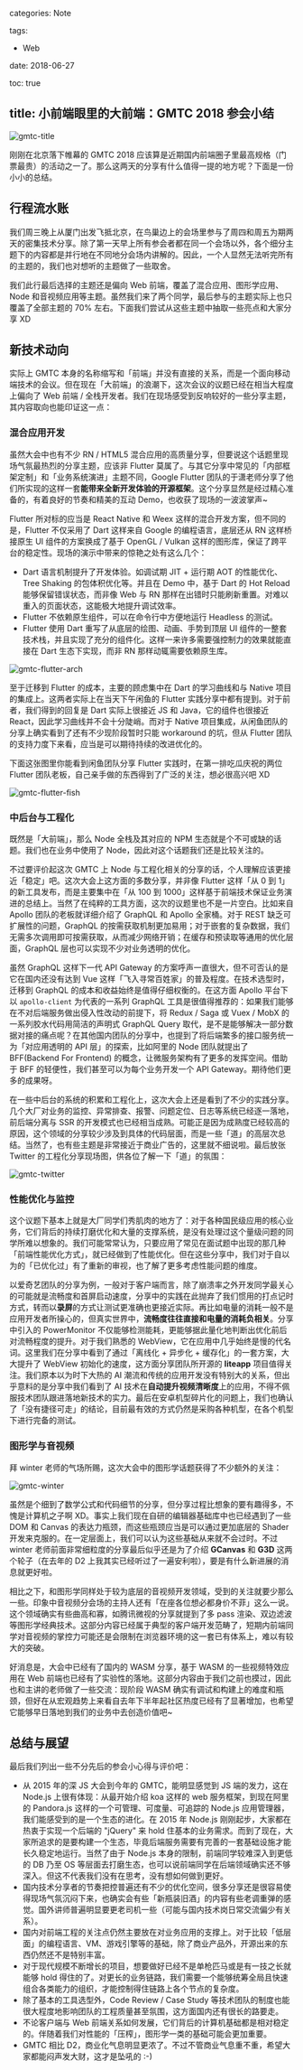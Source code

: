 categories: Note

tags:

- Web

date: 2018-06-27

toc: true

title: 小前端眼里的大前端：GMTC 2018 参会小结
---

![gmtc-title](http://7u2gqx.com1.z0.glb.clouddn.com/gmtc-0.png)

刚刚在北京落下帷幕的 GMTC 2018 应该算是近期国内前端圈子里最高规格（门票最贵）的活动之一了。那么这两天的分享有什么值得一提的地方呢？下面是一份小小的总结。

<!--more-->


## 行程流水账
我们周三晚上从厦门出发飞抵北京，在鸟巢边上的会场里参与了周四和周五为期两天的密集技术分享。除了第一天早上所有参会者都在同一个会场以外，各个细分主题下的内容都是并行地在不同地分会场内讲解的。因此，一个人显然无法听完所有的主题的，我们也对想听的主题做了一些取舍。

我们此行最后选择的主题还是偏向 Web 前端，覆盖了混合应用、图形学应用、Node 和音视频应用等主题。虽然我们来了两个同学，最后参与的主题实际上也只覆盖了全部主题的 70% 左右。下面我们尝试从这些主题中抽取一些亮点和大家分享 XD


## 新技术动向

实际上 GMTC 本身的名称缩写和「前端」并没有直接的关系，而是一个面向移动端技术的会议。但在现在「大前端」的浪潮下，这次会议的议题已经在相当大程度上偏向了 Web 前端 / 全栈开发者。我们在现场感受到反响较好的一些分享主题，其内容取向也能印证这一点：

### 混合应用开发
虽然大会中也有不少 RN / HTML5 混合应用的高质量分享，但要说这个话题里现场气氛最热烈的分享主题，应该非 Flutter 莫属了。与其它分享中常见的「内部框架定制」和「业务系统演进」主题不同，Google Flutter 团队的于潇老师分享了他们所实现的这样一套**能带来全新开发体验的开源框架**。这个分享显然是经过精心准备的，有着良好的节奏和精美的互动 Demo，也收获了现场的一波波掌声~

Flutter 所对标的应当是 React Native 和 Weex 这样的混合开发方案，但不同的是，Flutter 不仅采用了 Dart 这样来自 Google 的编程语言，底层还从 RN 这样桥接原生 UI 组件的方案换成了基于 OpenGL / Vulkan 这样的图形库，保证了跨平台的稳定性。现场的演示中带来的惊艳之处有这么几个：

* Dart 语言机制提升了开发体验。如调试期 JIT + 运行期 AOT 的性能优化、Tree Shaking 的包体积优化等。并且在 Demo 中，基于 Dart 的 Hot Reload 能够保留错误状态，而非像 Web 与 RN 那样在出错时只能刷新重置。对难以重入的页面状态，这能极大地提升调试效率。
* Flutter 不依赖原生组件，可以在命令行中方便地运行 Headless 的测试。
* Flutter 使用 Dart 重写了从底层的绘图、动画、手势到顶层 UI 组件的一整套技术栈，并且实现了充分的组件化。这样一来许多需要强控制力的效果就能直接在 Dart 生态下实现，而非 RN 那样动辄需要依赖原生库。

![gmtc-flutter-arch](http://7u2gqx.com1.z0.glb.clouddn.com/gmtc-1.png)

至于迁移到 Flutter 的成本，主要的顾虑集中在 Dart 的学习曲线和与 Native 项目的集成上。这两者实际上在当天下午闲鱼的 Flutter 实践分享中都有提到。对于前者，我们得到的回复是 Dart 实际上很接近 JS 和 Java，它的组件也很接近 React，因此学习曲线并不会十分陡峭。而对于 Native 项目集成，从闲鱼团队的分享上确实看到了还有不少现阶段暂时只能 workaround 的坑，但从 Flutter 团队的支持力度下来看，应当是可以期待持续的改进优化的。

下面这张图里你能看到闲鱼团队分享 Flutter 实践时，在第一排吃瓜庆祝的两位 Flutter 团队老板，自己亲手做的东西得到了广泛的关注，想必很高兴吧 XD

![gmtc-flutter-fish](http://7u2gqx.com1.z0.glb.clouddn.com/gmtc-5.png)

### 中后台与工程化
既然是「大前端」，那么 Node 全栈及其对应的 NPM 生态就是个不可或缺的话题。我们也在业务中使用了 Node，因此对这个话题我们还是比较关注的。

不过要评价起这次 GMTC 上 Node 与工程化相关的分享的话，个人理解应该更接近「稳定」吧。这次大会上这方面的多数分享，并非像 Flutter 这样「从 0 到 1」的新工具发布，而是主要集中在「从 100 到 1000」这样基于前端技术保证业务演进的总结上。当然了在纯粹的工具方面，这次的议题里也不是一片空白。比如来自 Apollo 团队的老板就详细介绍了 GraphQL 和 Apollo 全家桶。对于 REST 缺乏可扩展性的问题，GraphQL 的按需获取机制更加易用；对于嵌套的复杂数据，我们无需多次调⽤即可按需获取，从而减少⽹络开销；在缓存和预读取等通用的优化层面，GraphQL 层也可以实现不少对业务透明的优化。

虽然 GraphQL 这样下一代 API Gateway 的方案呼声一直很大，但不可否认的是它在国内还没有达到 Vue 这样「飞入寻常百姓家」的普及程度。在技术选型时，迁移到 GraphQL 的成本和收益始终是值得仔细权衡的。在这方面 Apollo 平台下以 `apollo-client` 为代表的一系列 GraphQL 工具是很值得推荐的：如果我们能够在不对后端服务做出侵入性改动的前提下，将 Redux / Saga 或 Vuex / MobX 的一系列胶水代码用简洁的声明式 GraphQL Query 取代，是不是能够解决一部分数据对接的痛点呢？在其他国内团队的分享中，也提到了将后端繁多的接口服务统一为「对应用透明的 API 层」的探索，比如阿里的 Node 团队就提出了 BFF(Backend For Frontend) 的概念，让微服务架构有了更多的发挥空间。借助于 BFF 的轻便性，我们甚至可以为每个业务开发一个 API Gateway。期待他们更多的成果呀。

在一些中后台的系统的积累和工程化上，这次大会上还是看到了不少的实践分享。几个大厂对业务的监控、异常排查、报警、问题定位、日志等系统已经逐一落地，前后端分离与 SSR 的开发模式也已经相当成熟。可能正是因为成熟度已经较高的原因，这个领域的分享较少涉及到具体的代码层面，而是一些「道」的高层次总结。当然了，也有些主题是非常接近于商业广告的，这里就不细说啦。最后放张 Twitter 的工程化分享现场图，供各位了解一下「道」的氛围：

![gmtc-twitter](http://7u2gqx.com1.z0.glb.clouddn.com/gmtc-3.png)

### 性能优化与监控
这个议题下基本上就是大厂同学们秀肌肉的地方了：对于各种国民级应用的核心业务，它们背后的持续打磨优化和大量的支撑系统，是没有处理过这个量级问题的同学所难以想象的。我们可能常常认为，只要应用了常见在面试题中出现的那几种「前端性能优化方式」，就已经做到了性能优化。但在这些分享中，我们对于自以为的「已优化过」有了重新的审视，也了解了更多考虑性能问题的维度。

以爱奇艺团队的分享为例，一般对于客户端而言，除了崩溃率之外开发同学最关心的可能就是流畅度和首屏启动速度，分享中的实践在此抛弃了我们惯用的打点记时方式，转而以**录屏**的方式让测试更准确也更接近实际。再比如电量的消耗一般不是应用开发者所操心的，但真实世界中，**流畅度往往直接和电量的消耗负相关**。分享中引入的 PowerMonitor 不仅能够检测能耗，更能够据此量化地判断出优化前后对流畅程度的提升。对于我们熟悉的 WebView，它在应用中几乎始终是慢的代名词。这里我们在分享中看到了通过「离线化 + 异步化 + 缓存化」的一套方案，大大提升了 WebView 初始化的速度，这方面分享团队所开源的 **liteapp** 项目值得关注。我们原本以为时下大热的 AI 潮流和传统的应用开发没有特别大的关系，但出乎意料的是分享中我们看到了 AI 技术在**自动提升视频清晰度**上的应用，不得不佩服技术团队跟进落地新技术的实力。最后在安卓机型碎片化的问题上，我们也确认了「没有捷径可走」的结论，目前最有效的方式仍然是采购各种机型，在各个机型下进行完备的测试。

### 图形学与音视频
拜 winter 老师的气场所赐，这次大会中的图形学话题获得了不少额外的关注：

![gmtc-winter](http://7u2gqx.com1.z0.glb.clouddn.com/gmtc-4.png)

虽然是个细到了数学公式和代码细节的分享，但分享过程比想象的要有趣得多，不愧是计算机之子啊 XD。事实上我们现在自研的编辑器基础库中也已经遇到了一些 DOM 和 Canvas 的表达力瓶颈，而这些瓶颈应当是可以通过更加底层的 Shader 开发来克服的。在一定层面上，我们可以认为这些基础从来就不会过时。不过 winter 老师前面非常细粒度的分享最后似乎还是为了介绍 **GCanvas** 和 **G3D** 这两个轮子（在去年的 D2 上我其实已经听过了一遍安利啦），要是有什么新进展的消息就更好啦。

相比之下，和图形学同样处于较为底层的音视频开发领域，受到的关注就要少那么一些。印象中音视频分会场的主持人还有「在座各位想必都身价不菲」这么一说。这个领域确实有些曲高和寡，如腾讯微视的分享就提到了多 pass 渲染、双边滤波等图形学经典技术。这部分内容已经属于典型的客户端开发范畴了，短期内前端同学对音视频的掌控力可能还是会限制在浏览器环境的这一套已有体系上，难以有较大的突破。

好消息是，大会中已经有了国内的 WASM 分享，基于 WASM 的一些视频特效应用在 Web 前端也已经有了实验性的落地。这部分内容由于我们之前也摸过，因此也和主讲的老师做了一些交流：现阶段 WASM 确实有调试和构建上的难度和瓶颈，但好在从宏观趋势上来看自去年下半年起社区热度已经有了显著增加，也希望它能够早日落地到我们的业务中去创造价值吧~


## 总结与展望
最后我们列出一些不分先后的参会小心得与评价吧：

* 从 2015 年的深 JS 大会到今年的 GMTC，能明显感觉到 JS 端的发力，这在 Node.js 上很有体现：从最开始介绍 koa 这样的 web 服务框架，到现在阿里的 Pandora.js 这样的一个可管理、可度量、可追踪的 Node.js 应用管理器，我们能感受到的是一个生态的进化。在 2015 年 Node.js 刚刚起步，大家都在热衷于实现一个后端的 "jQuery" 来 hold 住基本的业务需求。而到了现在，大家所追求的是要构建一个生态，毕竟后端服务需要有完善的一套基础设施才能长久稳定地运行。当然了由于 Node.js 本身的限制，前端同学较难深入到更低的 DB 乃至 OS 等层面去打磨生态，也可以说前端同学在后端领域确实还不够深入。但这不代表我们没有在思考，没有想如何做到更好。
* 国内技术分享者的节奏把控普遍还有不少的优化空间，很多分享还是很容易使得现场气氛沉闷下来，也确实会有些「新瓶装旧酒」的内容有些老调重弹的感觉。国外讲师普遍明显要更老司机一些（可能与国内技术岗日常交流偏少有关系）。
* 国内对前端工程的关注点仍然主要放在对业务应用的支撑上。对于比较「低层面」的编程语言、VM、游戏引擎等的基础，除了商业产品外，开源出来的东西仍然还不是特别丰富。
* 对于现代规模不断增长的项目，想要做好已经不是单枪匹马或是有一技之长就能够 hold 得住的了。对更长的业务链路，我们需要一个能够统筹全局且快速组合各类能力的组织，才能控制得住链路上各个节点的复杂度。
* 除了基本的工具选型外，Code Review / Case Study 等技术团队的制度也能很大程度地影响团队的工程质量甚至氛围，这方面国内还有很长的路要走。
* 不论客户端与 Web 前端关系如何发展，它们背后的计算机基础都是相对稳定的。伴随着我们对性能的「压榨」，图形学一类的基础可能会更加重要。
* GMTC 相比 D2，商业化气息明显更浓了。不过不管商业气息重不重，希望大家都能闷声发大财，这才是坠吼的 :-)
